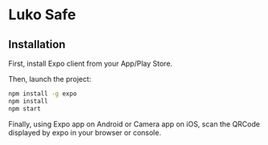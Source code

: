 # Luko Safe
## Installation

First, install Expo client from your App/Play Store.

Then, launch the project:
```bash
npm install -g expo
npm install
npm start
```

Finally, using Expo app on Android or Camera app on iOS, scan the QRCode displayed by expo in your browser or console.

